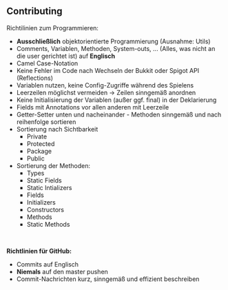 ## Contributing
Richtilinien zum Programmieren:
- **Ausschließlich** objektorientierte Programmierung (Ausnahme: Utils)
- Comments, Variablen, Methoden, System-outs, ... (Alles, was nicht an die user gerichtet ist) auf **Englisch**
- Camel Case-Notation
- Keine Fehler im Code nach Wechseln der Bukkit oder Spigot API (Reflections)
- Variablen nutzen, keine Config-Zugriffe während des Spielens
- Leerzeilen möglichst vermeiden -> Zeilen sinngemäß anordnen
- Keine Initialisierung der Variablen (außer ggf. final) in der Deklarierung
- Fields mit Annotations vor allen anderen mit Leerzeile
- Getter-Setter unten und nacheinander - Methoden sinngemäß und nach reihenfolge sortieren
- Sortierung nach Sichtbarkeit
  <ol style="list-style-type:square;">
    <li>Private</li>
    <li>Protected</li>
    <li>Package</li>
    <li>Public</li>
  </ol>
- Sortierung der Methoden:
  <ol style="list-style-type:square;">
    <li>Types</li>
    <li>Static Fields</li>
    <li>Static Intializers</li>
    <li>Fields</li>
    <li>Initializers</li>
    <li>Constructors</li>
    <li>Methods</li>
    <li>Static Methods</li>
  </ol>

<br>

**Richtlinien für GitHub:**
- Commits auf Englisch
- **Niemals** auf den master pushen
- Commit-Nachrichten kurz, sinngemäß und effizient beschreiben
